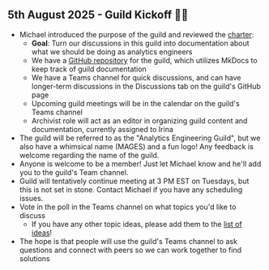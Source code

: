 ## 5th August 2025 - Guild Kickoff 🧙‍♂️

- Michael introduced the purpose of the guild and reviewed the [charter](./charter.md):
    - **Goal**: Turn our discussions in this guild into documentation about what we should be doing as analytics engineers
	- We have a [GitHub repository](https://github.com/wake-forest-ctsi/guild-analytics-engineering) for the guild, which utilizes MkDocs to keep track of guild documentation
	- We have a Teams channel for quick discussions, and can have longer-term discussions in the Discussions tab on the guild's GitHub page
	- Upcoming guild meetings will be in the calendar on the guild's Teams channel
    - Archivist role will act as an editor in organizing guild content and documentation, currently assigned to Irina
- The guild will be referred to as the "Analytics Engineering Guild", but we also have a whimsical name (MAGES) and a fun logo! Any feedback is welcome regarding the name of the guild.
- Anyone is welcome to be a member! Just let Michael know and he'll add you to the guild's Team channel.
- Guild will tentatively continue meeting at 3 PM EST on Tuesdays, but this is not set in stone. Contact Michael if you have any scheduling issues.
- Vote in the poll in the Teams channel on what topics you'd like to discuss
	- If you have any other topic ideas, please add them to the [list of ideas](./schedule.md/#other-topic-ideas)!
- The hope is that people will use the guild's Teams channel to ask questions and connect with peers so we can work together to find solutions